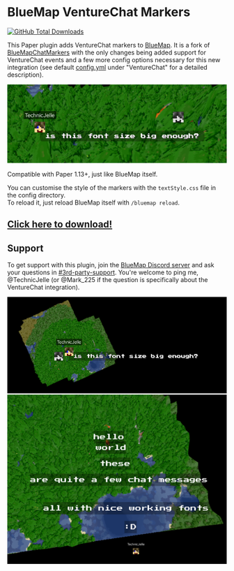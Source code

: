 # BlueMap VentureChat Markers

[![GitHub Total Downloads](https://img.shields.io/github/downloads/Mark-225/BlueMapVentureChatMarkers/total?label=Downloads&color=success "Click here to download the plugin")](https://github.com/TechnicJelle/BlueMapChatMarkers/releases/latest)

This Paper plugin adds VentureChat markers to [BlueMap](https://github.com/BlueMap-Minecraft/Bluemap). It is a fork of [BlueMapChatMarkers](https://github.com/TechnicJelle/BlueMapChatMarkers) with the only changes being added support for VentureChat events and a few more config options necessary for this new integration (see default [config.yml](src/main/resources/config.yml) under "VentureChat" for a detailed description).

![a screenshot of BlueMap with a message displayed on the map](.github/readme_assets/font_size_1.png)

Compatible with Paper 1.13+, just like BlueMap itself.

You can customise the style of the markers with the `textStyle.css` file in the config directory.\
To reload it, just reload BlueMap itself with `/bluemap reload`.

## [Click here to download!](../../releases/latest)

## Support

To get support with this plugin, join the [BlueMap Discord server](https://bluecolo.red/map-discord) and ask your questions in [#3rd-party-support](https://discord.com/channels/665868367416131594/863844716047106068). You're welcome to ping me, @TechnicJelle (or @Mark_225 if the question is specifically about the VentureChat integration).

![a screenshot of BlueMap with a message displayed on the map](.github/readme_assets/font_size_2.png)\
![a screenshot of BlueMap with multiple messages displayed on the map](.github/readme_assets/many_messages.png)
